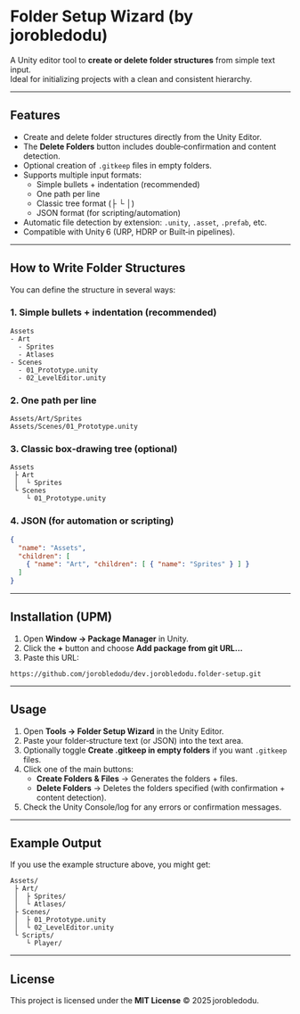 # Folder Setup Wizard (by jorobledodu)

A Unity editor tool to **create or delete folder structures** from simple text input.  
Ideal for initializing projects with a clean and consistent hierarchy.

---

## Features

- Create and delete folder structures directly from the Unity Editor.  
- The **Delete Folders** button includes double‑confirmation and content detection.  
- Optional creation of `.gitkeep` files in empty folders.  
- Supports multiple input formats:  
  - Simple bullets + indentation (recommended)  
  - One path per line  
  - Classic tree format (├ └ │)  
  - JSON format (for scripting/automation)  
- Automatic file detection by extension: `.unity`, `.asset`, `.prefab`, etc.  
- Compatible with Unity 6 (URP, HDRP or Built‑in pipelines).

---

## How to Write Folder Structures

You can define the structure in several ways:

### 1. Simple bullets + indentation (recommended)

```
Assets
- Art
  - Sprites
  - Atlases
- Scenes
  - 01_Prototype.unity
  - 02_LevelEditor.unity
```

### 2. One path per line

```
Assets/Art/Sprites
Assets/Scenes/01_Prototype.unity
```

### 3. Classic box‑drawing tree (optional)

```
Assets
 ├ Art
 │  └ Sprites
 └ Scenes
    └ 01_Prototype.unity
```

### 4. JSON (for automation or scripting)

```json
{
  "name": "Assets",
  "children": [
    { "name": "Art", "children": [ { "name": "Sprites" } ] }
  ]
}
```

---

## Installation (UPM)

1. Open **Window → Package Manager** in Unity.  
2. Click the **+** button and choose **Add package from git URL…**  
3. Paste this URL:

```
https://github.com/jorobledodu/dev.jorobledodu.folder-setup.git
```

---

## Usage

1. Open **Tools → Folder Setup Wizard** in the Unity Editor.  
2. Paste your folder‑structure text (or JSON) into the text area.  
3. Optionally toggle **Create .gitkeep in empty folders** if you want `.gitkeep` files.  
4. Click one of the main buttons:  
   - **Create Folders & Files** → Generates the folders + files.  
   - **Delete Folders** → Deletes the folders specified (with confirmation + content detection).  
5. Check the Unity Console/log for any errors or confirmation messages.

---

## Example Output

If you use the example structure above, you might get:

```
Assets/
 ├ Art/
 │  ├ Sprites/
 │  └ Atlases/
 ├ Scenes/
 │  ├ 01_Prototype.unity
 │  └ 02_LevelEditor.unity
 └ Scripts/
    └ Player/
```

---

## License

This project is licensed under the **MIT License** © 2025 jorobledodu.
